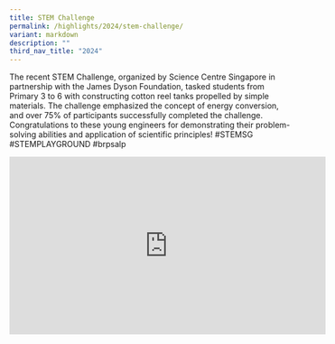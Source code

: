 ```yaml
---
title: STEM Challenge
permalink: /highlights/2024/stem-challenge/
variant: markdown
description: ""
third_nav_title: "2024"
---
```

<p>The recent STEM Challenge, organized by Science Centre Singapore in partnership
with the James Dyson Foundation, tasked students from Primary 3 to 6 with
constructing cotton reel tanks propelled by simple materials. The challenge
emphasized the concept of energy conversion, and over 75% of participants
successfully completed the challenge. Congratulations to these young engineers
for demonstrating their problem-solving abilities and application of scientific
principles! #STEMSG #STEMPLAYGROUND #brpsalp</p>
<p></p>
<div class="iframe-wrapper">
<iframe height="315" width="560" allowfullscreen="true" frameborder="0" src="https://www.youtube.com/embed/1rr9JbL9ICw?si=qYxcHs_qLokVuuiB"></iframe>
</div>
<p></p>